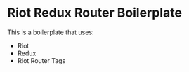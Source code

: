 # Riot Redux Router Boilerplate

This is a boilerplate that uses:

  * Riot
  * Redux
  * Riot Router Tags
